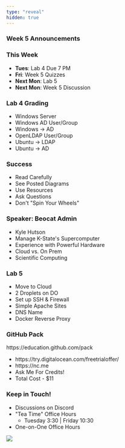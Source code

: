 ```yaml
---
type: "reveal"
hidden: true
---
```


<section>
	<h3>Week 5 Announcements</h3>
</section>
<section>
	<h3>This Week</h3>
	<ul>
		<li><b>Tues</b>: Lab 4 Due 7 PM</li>
		<li><b>Fri</b>: Week 5 Quizzes</li>
		<li><b>Next Mon</b>: Lab 5</li>
		<li><b>Next Mon</b>: Week 5 Discussion</li>
	</ul>
</section>
<section>
	<h3>Lab 4 Grading</h3>
	<ul>
		<li>Windows Server</li>
		<li>Windows AD User/Group</li>
		<li>Windows -> AD</li>
		<li>OpenLDAP User/Group</li>
		<li>Ubuntu -> LDAP</li>
		<li>Ubuntu -> AD</li>
	</ul>
</section>
<section>
	<h3>Success</h3>
	<ul>
		<li>Read Carefully</li>
		<li>See Posted Diagrams</li>
		<li>Use Resources</li>
		<li>Ask Questions</li>
		<li>Don't "Spin Your Wheels"</li>
	</ul>
</section>
<section>
	<h3>Speaker: Beocat Admin</h3>
	<ul>
		<li>Kyle Hutson</li>
		<li>Manage K-State's Supercomputer</li>
		<li>Experience with Powerful Hardware</li>
		<li>Cloud vs. On Prem</li>
		<li>Scientific Computing</li>
	</ul>
</section>
<section>
	<h3>Lab 5</h3>
	<ul>
	  <li>Move to Cloud</li>
	  <li>2 Droplets on DO</li>
	  <li>Set up SSH & Firewall</li>
	  <li>Simple Apache Sites</li>
	  <li>DNS Name</li>
	  <li>Docker Reverse Proxy</li>
	</ul>
</section>
<section>
	<h3>GitHub Pack</h3>
	<p>https://education.github.com/pack</p>
	<ul>
		<li>https://try.digitalocean.com/freetrialoffer/</li>
		<li>https://nc.me</li>
		<li>Ask Me For Credits!</li>
		<li>Total Cost - $11</li>
	</ul>
</section>
<section>
	<h3>Keep in Touch!</h3>
	<ul>
	  <li>Discussions on Discord</li>
	  <li>"Tea Time" Office Hours<ul>
	  <li>Tuesday 3:30 | Friday 10:30</li>
	  </ul></li>
	  <li>One-on-One Office Hours</li>
	</ul>
</section>
<section>
  <img class="stretch" src="https://imgs.xkcd.com/comics/the_cloud.png">
</section>